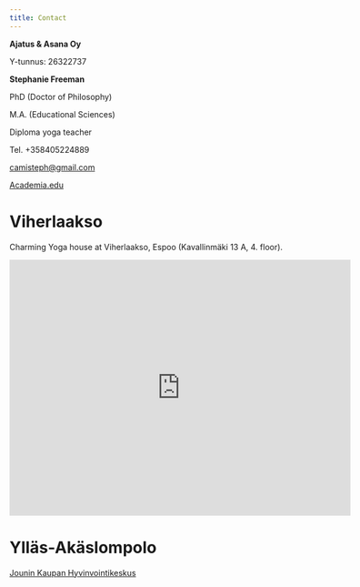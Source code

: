 ```yaml
---
title: Contact
---
```


**Ajatus & Asana Oy**

Y-tunnus: 26322737

**Stephanie Freeman**

PhD (Doctor of Philosophy)

M.A. (Educational Sciences)

Diploma yoga teacher

Tel. +358405224889

[camisteph@gmail.com](mailto:camisteph@gmail.com)

[Academia.edu](http://helsinki.academia.edu/NStephanieFreeman)

**Viherlaakso**
===============

Charming Yoga house at Viherlaakso, Espoo (Kavallinmäki 13 A, 4. floor).

<iframe src="https://www.google.com/maps/embed?pb=!1m18!1m12!1m3!1d1981.3967192994915!2d24.7372834!3d60.223812499999866!2m3!1f0!2f0!3f0!3m2!1i1024!2i768!4f13.1!3m3!1m2!1s0x468df41ce1bf5bc1%3A0xe885cd13348378e2!2sKavallinm%C3%A4ki+13%2C+02710+Espoo!5e0!3m2!1sfi!2sfi!4v1405882203459" width="600" height="450" frameborder="0" style="border:0" class="location-map"></iframe>

**Ylläs-Akäslompolo**
=====================

[Jounin Kaupan Hyvinvointikeskus](https://www.facebook.com/pages/Jounin-Kaupan-Hyvinvointikeskus/670760182961244)


